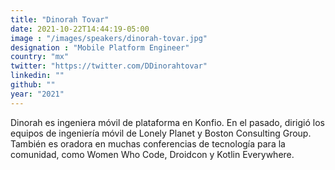 ```yaml
---
title: "Dinorah Tovar"
date: 2021-10-22T14:44:19-05:00
image : "/images/speakers/dinorah-tovar.jpg"
designation : "Mobile Platform Engineer"
country: "mx"
twitter: "https://twitter.com/DDinorahtovar"
linkedin: ""
github: ""
year: "2021"
---
```


Dinorah es ingeniera móvil de plataforma en Konfio. En el pasado, dirigió los equipos de ingeniería móvil de Lonely Planet y Boston Consulting Group. También es oradora en muchas conferencias de tecnología para la comunidad, como Women Who Code, Droidcon y Kotlin Everywhere.

